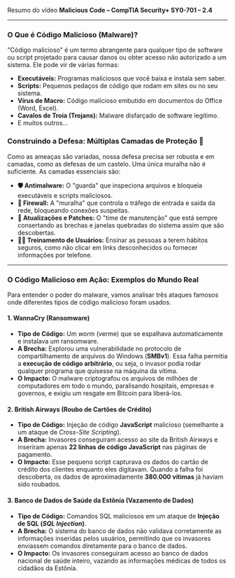 Resumo do vídeo **Malicious Code – CompTIA Security+ SY0-701 – 2.4**

---

### **O Que é Código Malicioso (Malware)?**

"Código malicioso" é um termo abrangente para qualquer tipo de software ou script projetado para causar danos ou obter acesso não autorizado a um sistema. Ele pode vir de várias formas:

* **Executáveis:** Programas maliciosos que você baixa e instala sem saber.
* **Scripts:** Pequenos pedaços de código que rodam em sites ou no seu sistema.
* **Vírus de Macro:** Código malicioso embutido em documentos do Office (Word, Excel).
* **Cavalos de Troia (Trojans):** Malware disfarçado de software legítimo.
* E muitos outros...

### **Construindo a Defesa: Múltiplas Camadas de Proteção 🏰**

Como as ameaças são variadas, nossa defesa precisa ser robusta e em camadas, como as defesas de um castelo. Uma única muralha não é suficiente. As camadas essenciais são:

* **🛡️ Antimalware:** O "guarda" que inspeciona arquivos e bloqueia executáveis e scripts maliciosos.
* **🧱 Firewall:** A "muralha" que controla o tráfego de entrada e saída da rede, bloqueando conexões suspeitas.
* **🔧 Atualizações e Patches:** O "time de manutenção" que está sempre consertando as brechas e janelas quebradas do sistema assim que são descobertas.
* **👨‍🏫 Treinamento de Usuários:** Ensinar as pessoas a terem hábitos seguros, como não clicar em links desconhecidos ou fornecer informações por telefone.

---

### **O Código Malicioso em Ação: Exemplos do Mundo Real**

Para entender o poder do malware, vamos analisar três ataques famosos onde diferentes tipos de código malicioso foram usados.

#### **1. WannaCry (Ransomware)**

* **Tipo de Código:** Um *worm* (verme) que se espalhava automaticamente e instalava um ransomware.
* **A Brecha:** Explorou uma vulnerabilidade no protocolo de compartilhamento de arquivos do Windows (**SMBv1**). Essa falha permitia a **execução de código arbitrário**, ou seja, o invasor podia rodar qualquer programa que quisesse na máquina da vítima.
* **O Impacto:** O malware criptografou os arquivos de milhões de computadores em todo o mundo, paralisando hospitais, empresas e governos, e exigiu um resgate em Bitcoin para liberá-los.

#### **2. British Airways (Roubo de Cartões de Crédito)**

* **Tipo de Código:** Injeção de código **JavaScript** malicioso (semelhante a um ataque de *Cross-Site Scripting*).
* **A Brecha:** Invasores conseguiram acesso ao site da British Airways e inseriram apenas **22 linhas de código JavaScript** nas páginas de pagamento.
* **O Impacto:** Esse pequeno script capturava os dados do cartão de crédito dos clientes enquanto eles digitavam. Quando a falha foi descoberta, os dados de aproximadamente **380.000 vítimas** já haviam sido roubados.

#### **3. Banco de Dados de Saúde da Estônia (Vazamento de Dados)**

* **Tipo de Código:** Comandos SQL maliciosos em um ataque de **Injeção de SQL (*SQL Injection*)**.
* **A Brecha:** O sistema do banco de dados não validava corretamente as informações inseridas pelos usuários, permitindo que os invasores enviassem comandos diretamente para o banco de dados.
* **O Impacto:** Os invasores conseguiram acesso ao banco de dados nacional de saúde inteiro, vazando as informações médicas de todos os cidadãos da Estônia.